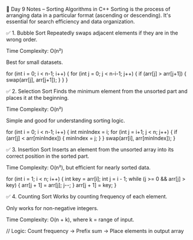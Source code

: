 📘 Day 9 Notes – Sorting Algorithms in C++
Sorting is the process of arranging data in a particular format (ascending or descending). It's essential for search efficiency and data organization.

✅ 1. Bubble Sort
Repeatedly swaps adjacent elements if they are in the wrong order.

Time Complexity: O(n²)

Best for small datasets.

for (int i = 0; i < n-1; i++) {
for (int j = 0; j < n-i-1; j++) {
if (arr[j] > arr[j+1]) {
swap(arr[j], arr[j+1]);
}
}
}

✅ 2. Selection Sort
Finds the minimum element from the unsorted part and places it at the beginning.

Time Complexity: O(n²)

Simple and good for understanding sorting logic.

for (int i = 0; i < n-1; i++) {
int minIndex = i;
for (int j = i+1; j < n; j++) {
if (arr[j] < arr[minIndex]) {
minIndex = j;
}
}
swap(arr[i], arr[minIndex]);
}

✅ 3. Insertion Sort
Inserts an element from the unsorted array into its correct position in the sorted part.

Time Complexity: O(n²), but efficient for nearly sorted data.

for (int i = 1; i < n; i++) {
int key = arr[i];
int j = i - 1;
while (j >= 0 && arr[j] > key) {
arr[j + 1] = arr[j];
j--;
}
arr[j + 1] = key;
}

✅ 4. Counting Sort
Works by counting frequency of each element.

Only works for non-negative integers.

Time Complexity: O(n + k), where k = range of input.

// Logic: Count frequency → Prefix sum → Place elements in output array
